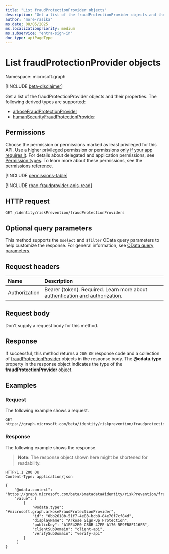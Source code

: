 ```yaml
---
title: "List fraudProtectionProvider objects"
description: "Get a list of the fraudProtectionProvider objects and their properties."
author: "more-rasika"
ms.date: 08/05/2025
ms.localizationpriority: medium
ms.subservice: "entra-sign-in"
doc_type: apiPageType
---
```


# List fraudProtectionProvider objects

Namespace: microsoft.graph

[!INCLUDE [beta-disclaimer](../../includes/beta-disclaimer.md)]

Get a list of the fraudProtectionProvider objects and their properties. The following derived types are supported:

- [arkoseFraudProtectionProvider](../resources/arkoseFraudProtectionProvider.md)
- [humanSecurityFraudProtectionProvider](../resources/humansecurityfraudprotectionprovider.md)

## Permissions

Choose the permission or permissions marked as least privileged for this API. Use a higher privileged permission or permissions [only if your app requires it](/graph/permissions-overview#best-practices-for-using-microsoft-graph-permissions). For details about delegated and application permissions, see [Permission types](/graph/permissions-overview#permission-types). To learn more about these permissions, see the [permissions reference](/graph/permissions-reference).

<!-- {
  "blockType": "permissions",
  "name": "riskpreventioncontainer-list-fraudprotectionproviders-permissions"
}
-->
[!INCLUDE [permissions-table](../includes/permissions/riskpreventioncontainer-list-fraudprotectionproviders-permissions.md)]

[!INCLUDE [rbac-fraudprovider-apis-read](../includes/rbac-for-apis/rbac-fraudprovider-apis-read.md)]

## HTTP request

<!-- {
  "blockType": "ignored"
}
-->
``` http
GET /identity/riskPrevention/fraudProtectionProviders
```

## Optional query parameters

This method supports the `$select` and `$filter` OData query parameters to help customize the response. For general information, see [OData query parameters](/graph/query-parameters).

## Request headers

|Name|Description|
|:---|:---|
|Authorization|Bearer {token}. Required. Learn more about [authentication and authorization](/graph/auth/auth-concepts).|

## Request body

Don't supply a request body for this method.

## Response

If successful, this method returns a `200 OK` response code and a collection of [fraudProtectionProvider](../resources/fraudprotectionprovider.md) objects in the response body. The **@odata.type** property in the response object indicates the type of the **fraudProtectionProvider** object.

## Examples

### Request

The following example shows a request.
<!-- {
  "blockType": "request",
  "name": "list_fraudprotectionprovider"
}
-->
``` http
GET https://graph.microsoft.com/beta/identity/riskprevention/fraudprotectionproviders
```


### Response

The following example shows the response.
>**Note:** The response object shown here might be shortened for readability.
<!-- {
  "blockType": "response",
  "truncated": true,
  "@odata.type": "microsoft.graph.fraudProtectionProvider"
}
-->
``` http
HTTP/1.1 200 OK
Content-Type: application/json

{
    "@odata.context": "https://graph.microsoft.com/beta/$metadata#identity/riskPrevention/fraudProtectionProviders",
    "value": [
        {
            "@odata.type": "#microsoft.graph.arkoseFraudProtectionProvider",
            "id": "0bb2618b-51f7-4e83-bcb8-84e70f7cf84d",
            "displayName": "Arkose Sign-Up Protection",
            "publicKey": "A1EE42E0-C88B-47FE-A176-5E9FB8F116FB",
            "clientSubDomain": "client-api",
            "verifySubDomain": "verify-api"
        }
     ]
}

```


